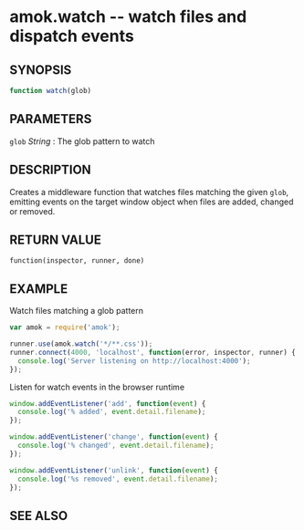 # amok.watch -- watch files and dispatch events
## SYNOPSIS

```js
function watch(glob)
```

## PARAMETERS
`glob` *String*
:   The glob pattern to watch

## DESCRIPTION

Creates a middleware function that watches files matching the given `glob`,
emitting events on the target window object when files are added, changed or
removed.

## RETURN VALUE

`function(inspector, runner, done)`

## EXAMPLE

Watch files matching a glob pattern

```js
var amok = require('amok');

runner.use(amok.watch('*/**.css'));
runner.connect(4000, 'localhost', function(error, inspector, runner) {
  console.log('Server listening on http://localhost:4000');
});
```

Listen for watch events in the browser runtime

```js
window.addEventListener('add', function(event) {
  console.log('% added', event.detail.filename);
});

window.addEventListener('change', function(event) {
  console.log('% changed', event.detail.filename);
});

window.addEventListener('unlink', function(event) {
  console.log('%s removed', event.detail.filename);
});
```

## SEE ALSO
